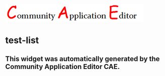 ![CAE](https://github.com/patricia-cae/frontendComponent-118/blob/gh-pages/img/logo.png)  

test-list
===================


This widget was automatically generated by the Community Application Editor CAE.  
---------------
